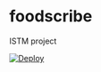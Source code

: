 # foodscribe
ISTM project

[![Deploy](https://www.herokucdn.com/deploy/button.svg)](https://heroku.com/deploy)
